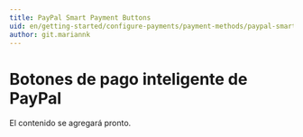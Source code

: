 ```yaml
---
title: PayPal Smart Payment Buttons
uid: en/getting-started/configure-payments/payment-methods/paypal-smart-payment-buttons
author: git.mariannk
---
```


# Botones de pago inteligente de PayPal

El contenido se agregará pronto.